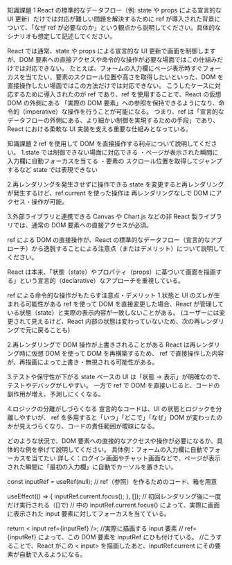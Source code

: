 知識課題 1
React の標準的なデータフロー（例: state や props による宣言的な UI 更新）だけでは対応が難しい問題を解決するために ref が導入された背景について、「なぜ ref が必要なのか」という観点から説明してください。具体的なシナリオも想定して記述してください。

React では通常、state や props による宣言的な UI 更新で画面を制御しますが、DOM 要素への直接アクセスや命令的な操作が必要な場面ではこの仕組みだけでは対応できない。
たとえば、フォームの入力欄にページ表示時すぐフォーカスを当てたい、要素のスクロール位置や高さを取得したいといった、DOM を直接操作したい場面ではこの方法だけでは対応できない。
こうしたケースに対応するために導入されたのが ref であり、ref を使用することで、React の仮想 DOM の外側にある 「実際の DOM 要素」への参照を保持できるようになり、命令的（imperative）な操作を行うことが可能になる。
つまり、ref は「宣言的なデータフローの外側にある、より細かい制御を実現するための手段」であり、React における柔軟な UI 実装を支える重要な仕組みとなっている。

知識課題 2
ref を使用して DOM を直接操作する利点について説明してください。
1.state では制御できない場面に対応できる
・ページが表示された瞬間に 入力欄に自動フォーカスを当てる
・要素の スクロール位置を取得してジャンプするなど state では表現できない

2.再レンダリングを発生させずに操作できる
state を変更すると再レンダリングが発生するけど、ref.current を使った操作は 再レンダリングなしで DOM にアクセス・操作が可能。

3.外部ライブラリと連携できる
Canvas や Chart.js などの非 React 製ライブラリでは、通常の DOM 要素への直接アクセスが必須。

ref による DOM の直接操作が、React の標準的なデータフロー（宣言的なアプローチ）から逸脱することによる注意点（またはデメリット）について説明してください。

React は本来、「状態（state）やプロパティ（props）に基づいて画面を描画する」という宣言的（declarative）なアプローチを重視している。

ref による命令的な操作がもたらす注意点・デメリット 1.状態と UI のズレが生まれる可能性がある
ref を使って DOM を直接変更した場合、React が管理している状態（state）と実際の表示内容が一致しないことがある。
(ユーザーには変更されて見えるけど、React 内部の状態は変わっていないため、次の再レンダリングで元に戻ることも)

2.再レンダリングで DOM 操作が上書きされることがある
React は再レンダリング時に仮想 DOM を使って DOM を再構築するため、
ref で直接操作した内容が、再描画によって上書き・無視される可能性がある。

3.テストや保守性が下がる
state ベースの UI は「状態 → 表示」が明確なので、テストやデバッグがしやすい。
一方で ref で DOM を直接いじると、コードの副作用が増え、予測しにくくなる。

4.ロジックの分離がしづらくなる
宣言的なコードは、UI の状態とロジックを分離しやすいが、
ref を多用すると「いつ」「どこで」「なぜ」DOM が変わったのかが見えづらくなり、コードの責任範囲が曖昧になる。

どのような状況で、DOM 要素への直接的なアクセスや操作が必要になるか、具体的な例を挙げて説明してください。
具体例：フォームの入力欄に自動でフォーカスを当てたい
詳しく：ログイン画面やチャット画面などで、ページが表示された瞬間に「最初の入力欄」に自動でカーソルを置きたい。

const inputRef = useRef(null);
// ref（参照）を作るためのコード、箱を用意

useEffect(() => {
inputRef.current.focus();
}, []);
// 初回レンダリング後に一度だけ実行される（[]で)
// 中の inputRef.current.focus() によって、実際に画面に表示された input 要素に対してフォーカスを当てている。

return < input ref={inputRef} />;
//実際に描画する input 要素
// ref={inputRef} によって、この DOM 要素を inputRef にひも付けている。
//こうすることで、React がこの < input> を描画したあと、inputRef.current にその要素が自動で入るようになる。
